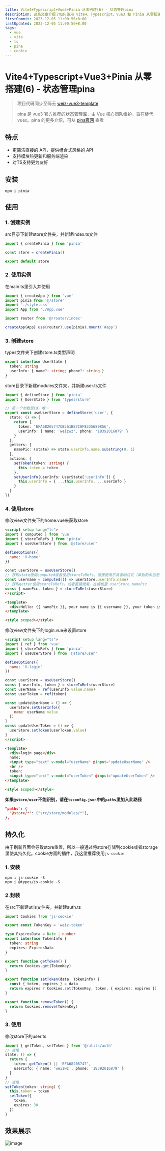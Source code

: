 ```yaml
---
title: Vite4+Typescript+Vue3+Pinia 从零搭建(6) - 状态管理pina
description: 这篇文章介绍了如何使用 Vite4、Typescript、Vue3 和 Pinia 从零搭建项目，重点讲解了 Pinia 的安装、实例创建、状态管理和持久化方法。文章还提供了具体的代码示例，展示了如何在项目中集成和使用 Pinia 进行状态管理
firstCommit: 2023-12-05 11:00:56+8:00
lastUpdated: 2023-12-05 11:00:56+8:00
tags:
  - vue
  - vite
  - ts
  - pina
  - cookie
---
```


# Vite4+Typescript+Vue3+Pinia 从零搭建(6) - 状态管理pina

>项目代码同步至码云 [weiz-vue3-template](https://gitee.com/weizwz/weiz-vue3-template)
>
>pina 是 vue3 官方推荐的状态管理库，由 Vue 核心团队维护，旨在替代 vuex。pina 的更多介绍，可从 [pina官网](https://pinia.vuejs.org/zh/) 查看

## 特点
+ 更简洁直接的 API，提供组合式风格的 API
+ 支持模块热更新和服务端渲染
+ 对TS支持更为友好

## 安装
```shell
npm i pinia
```

## 使用
### 1. 创建实例
src目录下新建store文件夹，并新建index.ts文件
```ts
import { createPinia } from 'pinia'

const store = createPinia()

export default store
```
### 2. 使用实例
在main.ts里引入并使用
```ts
import { createApp } from 'vue'
import pinia from '@/store'
import './style.css'
import App from './App.vue'

import router from '@/router/index'

createApp(App).use(router).use(pinia).mount('#app')
```
### 3. 创建store
types文件夹下创建store.ts类型声明
```ts
export interface UserState {
  token: string
  userInfo: { name?: string; phone?: string }
}
```

store目录下新建modules文件夹，并新建user.ts文件
```ts
import { defineStore } from 'pinia'
import { UserState } from 'types/store'

// 第一个参数是id，唯一
export const useUserStore = defineStore('user', {
  state: () => {
    return {
      token: 'EFA68205747CB561BB7C0F85D5689856',
      userInfo: { name: 'weizwz', phone: '18392016879' }
    }
  },
  getters: {
    namePic: (state) => state.userInfo.name.substring(0, 1)
  },
  actions: {
    setToken(token: string) {
      this.token = token
    },
    setUserInfo(userInfo: UserState['userInfo']) {
      this.userInfo = { ...this.userInfo, ...userInfo }
    }
  }
})
```
### 4. 使用store
修改view文件夹下的home.vue来获取store
```html
<script setup lang="ts">
import { computed } from 'vue'
import { storeToRefs } from 'pinia'
import { useUserStore } from '@store/user'

defineOptions({
  name: 'V-home'
})

const userStore = useUserStore()
// 获取state使用computed或者使用storeToRefs，直接使用不具备响应式（拿到的永远是初次的值）
const username = computed(() => userStore.userInfo.name)
// 获取getter使用storeToRefs，或者直接使用，在模板里 userStore.namePic
const { namePic, token } = storeToRefs(userStore)
</script>

<template>
  <div>Hello: {{ namePic }}, your name is {{ username }}, your token is {{ token }}</div>
</template>

<style scoped></style>
```

修改view文件夹下的login.vue来设置store
```html
<script setup lang="ts">
import { ref } from 'vue'
import { storeToRefs } from 'pinia'
import { useUserStore } from '@store/user'

defineOptions({
  name: 'V-login'
})

const userStore = useUserStore()
const { userInfo, token } = storeToRefs(userStore)
const userName = ref(userInfo.value.name)
const userToken = ref(token)

const updateUserName = () => {
  userStore.setUserInfo({
    name: userName.value
  })
}
const updateUserToken = () => {
  userStore.setToken(userToken.value)
}
</script>

<template>
  <div>login page</div>
  name:
  <input type="text" v-model="userName" @input="updateUserName" />
  <br />
  token:
  <input type="text" v-model="userToken" @input="updateUserToken" />
</template>

<style scoped></style>
```

**如果`@store/user`不能识别，请在`tsconfig.json`中的`paths`里加入此路径**
```json
"paths": {
  "@store/*": ["src/store/modules/*"],
},
```
## 持久化
由于刷新界面会导致store重置，所以一般通过将store存储到cookie或者storage里使其持久化。cookie方面的插件，我这里推荐使用`js-cookie`
### 1. 安装
```shell
npm i js-cookie -S
npm i @types/js-cookie -S
```
### 2.封装
在src下新建utils文件夹，并新建auth.ts
```ts
import Cookies from 'js-cookie'

export const TokenKey = 'weiz-token'

type ExpiresData = Date | number
export interface TokenInfo {
  token: string
  expires: ExpiresData
}

export function getToken() {
  return Cookies.get(TokenKey)
}

export function setToken(data: TokenInfo) {
  const { token, expires } = data
  return expires ? Cookies.set(TokenKey, token, { expires: expires }) : Cookies.set(TokenKey, token)
}

export function removeToken() {
  return Cookies.remove(TokenKey)
}
```
### 3. 使用
修改store下的user.ts
```ts
import { getToken, setToken } from '@/utils/auth'
// 省略
state: () => {
  return {
    token: getToken() || 'EFA68205747',
    userInfo: { name: 'weizwz', phone: '18392016879' }
  }
}
// 省略
setToken(token: string) {
  this.token = token
  setToken({
    token,
    expires: 30
  })
}
```
## 效果展示
![image](https://www.helloimg.com/i/2025/01/02/677669240451a.gif)

